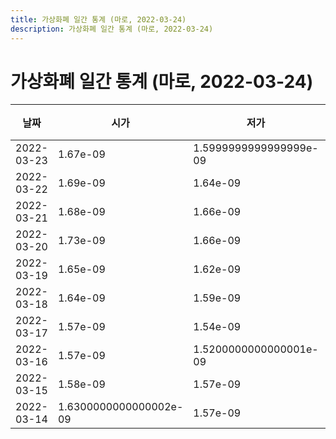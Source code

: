 ```yaml
---
title: 가상화폐 일간 통계 (마로, 2022-03-24)
description: 가상화폐 일간 통계 (마로, 2022-03-24)
---
```



가상화폐 일간 통계 (마로, 2022-03-24)
===

|날짜|시가|저가|고가|종가|비고|
|--|--|--|--|--|--|
|2022-03-23|1.67e-09|1.5999999999999999e-09|1.67e-09|1.64e-09|    |
|2022-03-22|1.69e-09|1.64e-09|1.7099999999999999e-09|1.67e-09|    |
|2022-03-21|1.68e-09|1.66e-09|1.73e-09|1.69e-09|    |
|2022-03-20|1.73e-09|1.66e-09|1.75e-09|1.68e-09|    |
|2022-03-19|1.65e-09|1.62e-09|1.83e-09|1.75e-09|    |
|2022-03-18|1.64e-09|1.59e-09|1.79e-09|1.65e-09|    |
|2022-03-17|1.57e-09|1.54e-09|1.65e-09|1.64e-09|    |
|2022-03-16|1.57e-09|1.5200000000000001e-09|1.59e-09|1.59e-09|    |
|2022-03-15|1.58e-09|1.57e-09|1.62e-09|1.57e-09|    |
|2022-03-14|1.6300000000000002e-09|1.57e-09|1.66e-09|1.61e-09|    |
